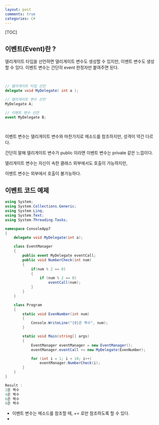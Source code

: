 ```yaml
---
layout: post
comments: true
categories: C#
---
```


[TOC]

## **이벤트(Event)란 ?**

델리게이트 타입을 선언하면 델리게이트 변수도 생성할 수 있지만, 이벤트 변수도 생성할 수 있다. 이벤트 변수는 간단히 event 한정자만 붙여주면 된다.<br>

<br>

```C#
// 델리게이트 타입 선언
delegate void MyDelegate( int a );

// 델리게이트 변수 선언
MyDelegate A;

// 이벤트 변수 선언
event MyDelegate B;
```

<br>

이벤트 변수는 델리게이트 변수와 마찬가지로 메소드를 참조하지만, 성격이 약간 다르다.

간단히 말해 델리게이트 변수가 public 이라면 이벤트 변수는 private 같은 느낌이다.

델리게이트 변수는 자신이 속한 클래스 외부에서도 호출이 가능하지만, 

이벤트 변수는 외부에서 호출이 불가능하다.





## **이벤트 코드 예제**



```C#
using System;
using System.Collections.Generic;
using System.Linq;
using System.Text;
using System.Threading.Tasks;

namespace ConsoleApp7
{
    delegate void MyDelegate(int a);

    class EventManager
    {
        public event MyDelegate eventCall;
        public void NumberCheck(int num)
        {
            if(num % 2 == 0)
            {
                if (num % 2 == 0)
                    eventCall(num);
            }
        }
    }

    class Program
    {
        static void EvenNumber(int num)
        {
            Console.WriteLine("{0}은 짝수", num);
        }

        static void Main(string[] args)
        {
            EventManager eventManager = new EventManager();
            eventManager.eventCall += new MyDelegate(EvenNumber);

            for (int i = 1; i < 10; i++)
                eventManager.NumberCheck(i);
        }
    }
}

Result : 
2은 짝수
4은 짝수
6은 짝수
8은 짝수
```

* 이벤트 변수는 메소드를 참조할 때, += 로만 참조하도록 할 수 있다.
* 